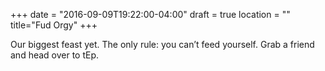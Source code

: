 +++
date = "2016-09-09T19:22:00-04:00"
draft = true
location = ""
title="Fud Orgy"
+++

Our biggest feast yet.  The only rule: you can’t feed yourself.  Grab a friend and head over to tEp.
